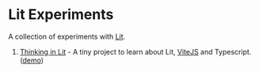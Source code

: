 # Lit Experiments
A collection of experiments with [Lit](https://lit.dev).

1. [Thinking in Lit](https://github.com/phillipbaird/lit-experiments/tree/main/thinking-in-lit) - A tiny project to learn about Lit, [ViteJS](https://vitejs.dev) and Typescript. ([demo](https://phillipbaird.github.io/lit-experiments/thinking-in-lit/index.html))
